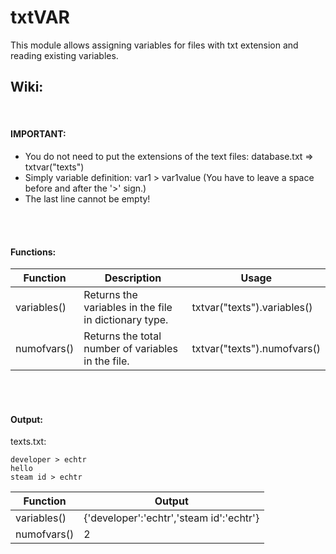 # txtVAR
This module allows assigning variables for files with txt extension and reading existing variables.
<br>

## Wiki:

<br>

#### IMPORTANT:
 - You do not need to put the extensions of the text files: database.txt => txtvar("texts") 
 - Simply variable definition: var1 > var1value (You have to leave a space before and after the '>' sign.)
 - The last line cannot be empty!


<br>
<br>


#### Functions:

| Function | Description | Usage |
| --- | --- | --- |
| variables() | Returns the variables in the file in dictionary type. | txtvar("texts").variables() |
| numofvars() | Returns the total number of variables in the file. | txtvar("texts").numofvars() |

<br>
<br>

#### Output:

texts.txt:
```
developer > echtr
hello
steam id > echtr
```

| Function | Output |
| --- | --- |
| variables() | {'developer':'echtr','steam id':'echtr'} |
| numofvars() | 2 |
